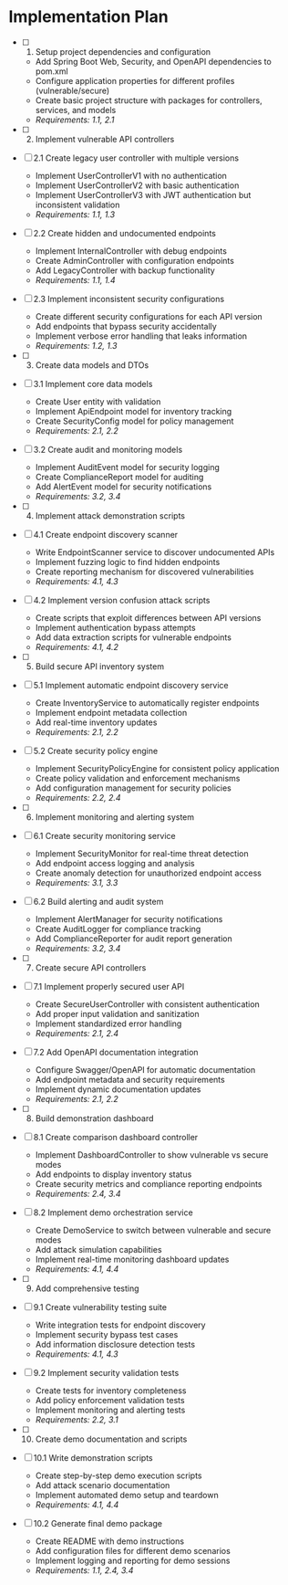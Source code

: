 # Implementation Plan

- [ ] 1. Setup project dependencies and configuration
  - Add Spring Boot Web, Security, and OpenAPI dependencies to pom.xml
  - Configure application properties for different profiles (vulnerable/secure)
  - Create basic project structure with packages for controllers, services, and models
  - _Requirements: 1.1, 2.1_

- [ ] 2. Implement vulnerable API controllers
- [ ] 2.1 Create legacy user controller with multiple versions
  - Implement UserControllerV1 with no authentication
  - Implement UserControllerV2 with basic authentication
  - Implement UserControllerV3 with JWT authentication but inconsistent validation
  - _Requirements: 1.1, 1.3_

- [ ] 2.2 Create hidden and undocumented endpoints
  - Implement InternalController with debug endpoints
  - Create AdminController with configuration endpoints
  - Add LegacyController with backup functionality
  - _Requirements: 1.1, 1.4_

- [ ] 2.3 Implement inconsistent security configurations
  - Create different security configurations for each API version
  - Add endpoints that bypass security accidentally
  - Implement verbose error handling that leaks information
  - _Requirements: 1.2, 1.3_

- [ ] 3. Create data models and DTOs
- [ ] 3.1 Implement core data models
  - Create User entity with validation
  - Implement ApiEndpoint model for inventory tracking
  - Create SecurityConfig model for policy management
  - _Requirements: 2.1, 2.2_

- [ ] 3.2 Create audit and monitoring models
  - Implement AuditEvent model for security logging
  - Create ComplianceReport model for auditing
  - Add AlertEvent model for security notifications
  - _Requirements: 3.2, 3.4_

- [ ] 4. Implement attack demonstration scripts
- [ ] 4.1 Create endpoint discovery scanner
  - Write EndpointScanner service to discover undocumented APIs
  - Implement fuzzing logic to find hidden endpoints
  - Create reporting mechanism for discovered vulnerabilities
  - _Requirements: 4.1, 4.3_

- [ ] 4.2 Implement version confusion attack scripts
  - Create scripts that exploit differences between API versions
  - Implement authentication bypass attempts
  - Add data extraction scripts for vulnerable endpoints
  - _Requirements: 4.1, 4.2_

- [ ] 5. Build secure API inventory system
- [ ] 5.1 Implement automatic endpoint discovery service
  - Create InventoryService to automatically register endpoints
  - Implement endpoint metadata collection
  - Add real-time inventory updates
  - _Requirements: 2.1, 2.2_

- [ ] 5.2 Create security policy engine
  - Implement SecurityPolicyEngine for consistent policy application
  - Create policy validation and enforcement mechanisms
  - Add configuration management for security policies
  - _Requirements: 2.2, 2.4_

- [ ] 6. Implement monitoring and alerting system
- [ ] 6.1 Create security monitoring service
  - Implement SecurityMonitor for real-time threat detection
  - Add endpoint access logging and analysis
  - Create anomaly detection for unauthorized endpoint access
  - _Requirements: 3.1, 3.3_

- [ ] 6.2 Build alerting and audit system
  - Implement AlertManager for security notifications
  - Create AuditLogger for compliance tracking
  - Add ComplianceReporter for audit report generation
  - _Requirements: 3.2, 3.4_

- [ ] 7. Create secure API controllers
- [ ] 7.1 Implement properly secured user API
  - Create SecureUserController with consistent authentication
  - Add proper input validation and sanitization
  - Implement standardized error handling
  - _Requirements: 2.1, 2.4_

- [ ] 7.2 Add OpenAPI documentation integration
  - Configure Swagger/OpenAPI for automatic documentation
  - Add endpoint metadata and security requirements
  - Implement dynamic documentation updates
  - _Requirements: 2.1, 2.2_

- [ ] 8. Build demonstration dashboard
- [ ] 8.1 Create comparison dashboard controller
  - Implement DashboardController to show vulnerable vs secure modes
  - Add endpoints to display inventory status
  - Create security metrics and compliance reporting endpoints
  - _Requirements: 2.4, 3.4_

- [ ] 8.2 Implement demo orchestration service
  - Create DemoService to switch between vulnerable and secure modes
  - Add attack simulation capabilities
  - Implement real-time monitoring dashboard updates
  - _Requirements: 4.1, 4.4_

- [ ] 9. Add comprehensive testing
- [ ] 9.1 Create vulnerability testing suite
  - Write integration tests for endpoint discovery
  - Implement security bypass test cases
  - Add information disclosure detection tests
  - _Requirements: 4.1, 4.3_

- [ ] 9.2 Implement security validation tests
  - Create tests for inventory completeness
  - Add policy enforcement validation tests
  - Implement monitoring and alerting tests
  - _Requirements: 2.2, 3.1_

- [ ] 10. Create demo documentation and scripts
- [ ] 10.1 Write demonstration scripts
  - Create step-by-step demo execution scripts
  - Add attack scenario documentation
  - Implement automated demo setup and teardown
  - _Requirements: 4.1, 4.4_

- [ ] 10.2 Generate final demo package
  - Create README with demo instructions
  - Add configuration files for different demo scenarios
  - Implement logging and reporting for demo sessions
  - _Requirements: 1.1, 2.4, 3.4_
